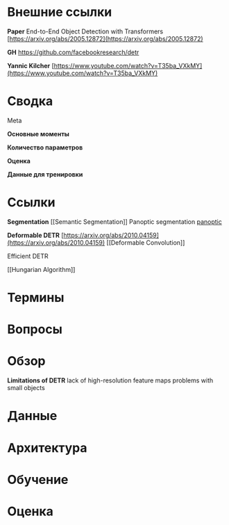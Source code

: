 
# Внешние ссылки

**Paper**
End-to-End Object Detection with Transformers
[https://arxiv.org/abs/2005.12872](https://arxiv.org/abs/2005.12872)

**GH**
https://github.com/facebookresearch/detr

**Yannic Kilcher**
[https://www.youtube.com/watch?v=T35ba_VXkMY](https://www.youtube.com/watch?v=T35ba_VXkMY)

# Сводка

Meta

**Основные моменты**

**Количество параметров**

**Оценка**

**Данные для тренировки**


# Ссылки

**Segmentation**
[[Semantic Segmentation]]
Panoptic segmentation
[panoptic](https://www.notion.so/panoptic-09ebbdb0f46440589921e5984e2efb8a?pvs=21)

**Deformable DETR**
[https://arxiv.org/abs/2010.04159](https://arxiv.org/abs/2010.04159)
[[Deformable Convolution]]

Efficient DETR

[[Hungarian Algorithm]]

# Термины


# Вопросы


# Обзор

**Limitations of DETR**
lack of high-resolution feature maps
problems with small objects


# Данные


# Архитектура


# Обучение


# Оценка

